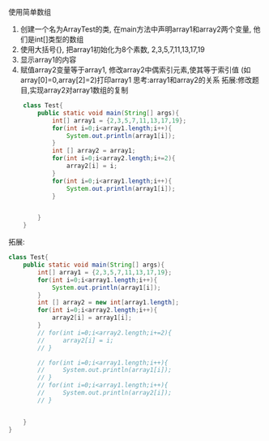 使用简单数组
1. 创建一个名为ArrayTest的类, 在main方法中声明array1和array2两个变量,
   他们是int[]类型的数组
2. 使用大括号{}, 把array1初始化为8个素数, 2,3,5,7,11,13,17,19
3. 显示array1的内容
4. 赋值array2变量等于array1, 修改array2中偶索引元素,使其等于索引值
   (如array[0]=0,array[2]=2)打印array1
思考:array1和array2的关系
拓展:修改题目,实现array2对array1数组的复制
```java
    class Test{
        public static void main(String[] args){
            int[] array1 = {2,3,5,7,11,13,17,19};
            for(int i=0;i<array1.length;i++){
                System.out.println(array1[i]);
            }
            int [] array2 = array1;
            for(int i=0;i<array2.length;i+=2){
                array2[i] = i;
            }
            for(int i=0;i<array1.length;i++){
                System.out.println(array1[i]);
            }


        }
    }
```

拓展:
```java
class Test{
    public static void main(String[] args){
        int[] array1 = {2,3,5,7,11,13,17,19};
        for(int i=0;i<array1.length;i++){
            System.out.println(array1[i]);
        }
        int [] array2 = new int[array1.length];
        for(int i=0;i<array2.length;i++){
            array2[i] = array1[i];
        }
        // for(int i=0;i<array2.length;i+=2){
        //     array2[i] = i;
        // }

        // for(int i=0;i<array1.length;i++){
        //     System.out.println(array1[i]);
        // }
        // for(int i=0;i<array1.length;i++){
        //     System.out.println(array2[i]);
        // }


    }
}
```